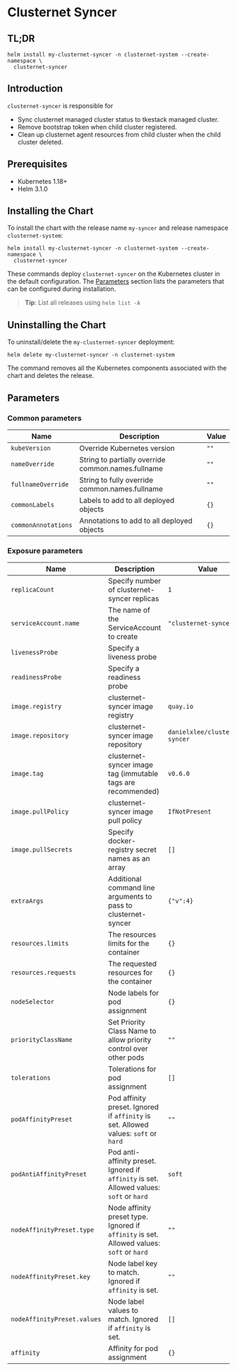 # Clusternet Syncer

## TL;DR

```console
helm install my-clusternet-syncer -n clusternet-system --create-namespace \
  clusternet-syncer
```

## Introduction

`clusternet-syncer` is responsible for

- Sync clusternet managed cluster status to tkestack managed cluster.
- Remove bootstrap token when child cluster registered.
- Clean up clusternet agent resources from child cluster when the child cluster deleted.

## Prerequisites

- Kubernetes 1.18+
- Helm 3.1.0

## Installing the Chart

To install the chart with the release name `my-syncer` and release namespace `clusternet-system`:

```console
helm install my-clusternet-syncer -n clusternet-system --create-namespace \
  clusternet-syncer
```

These commands deploy `clusternet-syncer` on the Kubernetes cluster in the default configuration.
The [Parameters](#parameters) section lists the parameters that can be configured during installation.

> **Tip**: List all releases using `helm list -A`

## Uninstalling the Chart

To uninstall/delete the `my-clusternet-syncer` deployment:

```console
helm delete my-clusternet-syncer -n clusternet-system
```

The command removes all the Kubernetes components associated with the chart and deletes the release.

## Parameters

### Common parameters

| Name                | Description                                        | Value |
| ------------------- | -------------------------------------------------- | ----- |
| `kubeVersion`       | Override Kubernetes version                        | `""`  |
| `nameOverride`      | String to partially override common.names.fullname | `""`  |
| `fullnameOverride`  | String to fully override common.names.fullname     | `""`  |
| `commonLabels`      | Labels to add to all deployed objects              | `{}`  |
| `commonAnnotations` | Annotations to add to all deployed objects         | `{}`  |

### Exposure parameters

| Name                        | Description                                                                               | Value                          |
| --------------------------- | ----------------------------------------------------------------------------------------- | ------------------------------ |
| `replicaCount`              | Specify number of clusternet-syncer replicas                                              | `1`                            |
| `serviceAccount.name`       | The name of the ServiceAccount to create                                                  | `"clusternet-syncer"`          |
| `livenessProbe`             | Specify a liveness probe                                                                  |                                |
| `readinessProbe`            | Specify a readiness probe                                                                 |                                |
| `image.registry`            | clusternet-syncer image registry                                                          | `quay.io`                      |
| `image.repository`          | clusternet-syncer image repository                                                        | `danielxlee/clusternet-syncer` |
| `image.tag`                 | clusternet-syncer image tag (immutable tags are recommended)                              | `v0.6.0`                       |
| `image.pullPolicy`          | clusternet-syncer image pull policy                                                       | `IfNotPresent`                 |
| `image.pullSecrets`         | Specify docker-registry secret names as an array                                          | `[]`                           |
| `extraArgs`                 | Additional command line arguments to pass to clusternet-syncer                            | `{"v":4}`                      |
| `resources.limits`          | The resources limits for the container                                                    | `{}`                           |
| `resources.requests`        | The requested resources for the container                                                 | `{}`                           |
| `nodeSelector`              | Node labels for pod assignment                                                            | `{}`                           |
| `priorityClassName`         | Set Priority Class Name to allow priority control over other pods                         | `""`                           |
| `tolerations`               | Tolerations for pod assignment                                                            | `[]`                           |
| `podAffinityPreset`         | Pod affinity preset. Ignored if `affinity` is set. Allowed values: `soft` or `hard`       | `""`                           |
| `podAntiAffinityPreset`     | Pod anti-affinity preset. Ignored if `affinity` is set. Allowed values: `soft` or `hard`  | `soft`                         |
| `nodeAffinityPreset.type`   | Node affinity preset type. Ignored if `affinity` is set. Allowed values: `soft` or `hard` | `""`                           |
| `nodeAffinityPreset.key`    | Node label key to match. Ignored if `affinity` is set.                                    | `""`                           |
| `nodeAffinityPreset.values` | Node label values to match. Ignored if `affinity` is set.                                 | `[]`                           |
| `affinity`                  | Affinity for pod assignment                                                               | `{}`                           |
